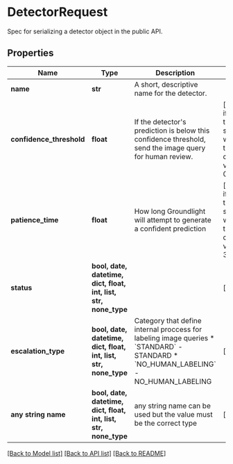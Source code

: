 # DetectorRequest

Spec for serializing a detector object in the public API.

## Properties
Name | Type | Description | Notes
------------ | ------------- | ------------- | -------------
**name** | **str** | A short, descriptive name for the detector. | 
**confidence_threshold** | **float** | If the detector&#39;s prediction is below this confidence threshold, send the image query for human review. | [optional]  if omitted the server will use the default value of 0.9
**patience_time** | **float** | How long Groundlight will attempt to generate a confident prediction | [optional]  if omitted the server will use the default value of 30.0
**status** | **bool, date, datetime, dict, float, int, list, str, none_type** |  | [optional] 
**escalation_type** | **bool, date, datetime, dict, float, int, list, str, none_type** | Category that define internal proccess for labeling image queries  * &#x60;STANDARD&#x60; - STANDARD * &#x60;NO_HUMAN_LABELING&#x60; - NO_HUMAN_LABELING | [optional] 
**any string name** | **bool, date, datetime, dict, float, int, list, str, none_type** | any string name can be used but the value must be the correct type | [optional]

[[Back to Model list]](../README.md#documentation-for-models) [[Back to API list]](../README.md#documentation-for-api-endpoints) [[Back to README]](../README.md)


